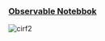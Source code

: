 ### [Observable Notebbok](https://observablehq.com/d/db8c433c108567c6)

![cirf2](https://github.com/user-attachments/assets/65c22319-e349-452a-915f-4acb480ef7a7)

